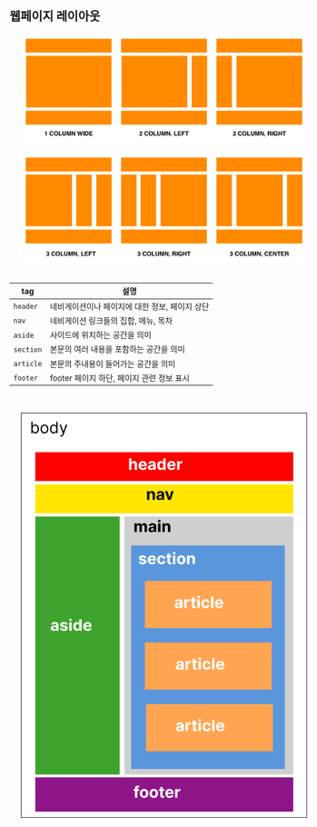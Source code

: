 ## 웹페이지 레이아웃

<img style="margin-left:20px;"  width="570" alt="layout" src="/asset/img/html-layout.png">

<br />
<br />

| tag       | 설명                                           |
| --------- | ---------------------------------------------- |
| `header`  | 네비게이션이나 페이지에 대한 정보, 페이지 상단 |
| `nav`     | 네비게이션 링크들의 집합, 메뉴, 목차           |
| `aside`   | 사이드에 위치하는 공간을 의미                  |
| `section` | 본문의 여러 내용을 포함하는 공간을 의미        |
| `article` | 본문의 주내용이 들어가는 공간을 의미           |
| `footer`  | footer 페이지 하단, 페이지 관련 정보 표시      |

<br />
<br />

<img style="margin-left:20px;"  width="650" alt="sementic" src="/asset/img/sementic element.png">
